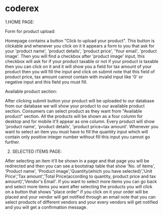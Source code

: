# coderex
1.HOME PAGE:

Form for product upload:

  Homepage contains a button "Click to upload your product". This button is clickable and whenever you click on it it appears a form to you that ask for your 'product name', 'product details', 'product price', 'Your email', 'product image'. Then you will find a checkbox after 'product image' input, this checkbox will ask for if your product taxable or not if your product is taxable then you can click on it and it will show you a field for tax amount of your product then you will fill the input and click on submit note that this field of product price, tax amount cannot contain with invalid input like '0' or negative input and this field you must fill. 

Available product section:

   After clicking submit button your product will be uploaded to our database from our database we will show your product to our available product section. Consumers can select product as they want from "Available product" section. All the products will be shown as a four column for desktop and for mobile it'll appear as one column. Every product will show 'product name', 'product details', 'product price+tax amount'. Whenever you want to select an item you must have to fill the quantity input which will contain only positive integer number without fill this input you cannot go further. 

2. SELECTED ITEMS PAGE:

  After selecting an item it'll be shown in a page and that page you will be redirected and then you can see a bootstrap table that show 'No. of items', 'Product name', 'Product image','Quantity(which you have selected)','Unit Price','Tax amount','Total Price(according to quantity, product price and tax amount)','Vendor's Email'.
If you want to select more items you can go back and select more items you want after selecting the products you will click on a button that shows "place order" if you click on it your order will be placed and your vendor will get notified through an email note that you can select products of different vendors and your every vendors will get notified and you will get a confirmation message.
